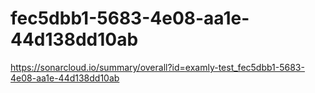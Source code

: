 # fec5dbb1-5683-4e08-aa1e-44d138dd10ab
https://sonarcloud.io/summary/overall?id=examly-test_fec5dbb1-5683-4e08-aa1e-44d138dd10ab
